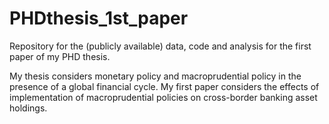 # PHDthesis_1st_paper

Repository for the (publicly available) data, code and analysis for the first paper of my PHD thesis.

My thesis considers monetary policy and macroprudential policy in the presence of a global financial cycle. My first paper considers the effects of implementation of macroprudential policies on cross-border banking asset holdings.
